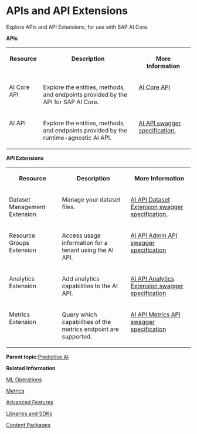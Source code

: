 <!-- loio0cb7275776d5447a8dc35418c06fc94b -->

# APIs and API Extensions

Explore APIs and API Extensions, for use with SAP AI Core.

**APIs**


<table>
<tr>
<th valign="top">

Resource

</th>
<th valign="top">

Description

</th>
<th valign="top">

More Information

</th>
</tr>
<tr>
<td valign="top">

AI Core API

</td>
<td valign="top">

Explore the entities, methods, and endpoints provided by the API for SAP AI Core.

</td>
<td valign="top">

[AI Core API](https://api.sap.com/package/SAPAICore/rest) 

</td>
</tr>
<tr>
<td valign="top">

AI API

</td>
<td valign="top">

Explore the entities, methods, and endpoints provided by the runtime-agnostic AI API.

</td>
<td valign="top">

[AI API swagger specification.](https://help.sap.com/doc/2cefe221fddf410aab23dce890b5c603/CLOUD/en-US/index.html) 

</td>
</tr>
</table>

**API Extensions**


<table>
<tr>
<th valign="top">

Resource

</th>
<th valign="top">

Description

</th>
<th valign="top">

More Information

</th>
</tr>
<tr>
<td valign="top">

Dataset Management Extension

</td>
<td valign="top">

Manage your dataset files.

</td>
<td valign="top">

[AI API Dataset Extension swagger specification.](https://help.sap.com/doc/9baaf43ec67448e6b994c760139106a5/CLOUD/en-US/dataset_management.html) 

</td>
</tr>
<tr>
<td valign="top">

Resource Groups Extension

</td>
<td valign="top">

Access usage information for a tenant using the AI API.

</td>
<td valign="top">

[AI API Admin API swagger specification](https://help.sap.com/doc/ee5bbd9141b341029ad1767d26294dde/CLOUD/en-US/resource_groups_extension.html) 

</td>
</tr>
<tr>
<td valign="top">

Analytics Extension

</td>
<td valign="top">

Add analytics capabilities to the AI API.

</td>
<td valign="top">

[AI API Analytics Extension swagger specification](https://help.sap.com/doc/3674682b79464e3686ee296ade22d012/CLOUD/en-US/analytics_extension.html) 

</td>
</tr>
<tr>
<td valign="top">

Metrics Extension

</td>
<td valign="top">

Query which capabilities of the metrics endpoint are supported.

</td>
<td valign="top">

[AI API Metrics API swagger specification](https://help.sap.com/doc/metrics-extension/CLOUD/en-US/metrics.html) 

</td>
</tr>
</table>

**Parent topic:**[Predictive AI](predictive-ai-6c3b730.md "")

**Related Information**  


[ML Operations](ml-operations-7f5aa9b.md "This section guides you through the end-to-end AI lifecycle of SAP AI Core.")

[Metrics](metrics-36f8bec.md "The AI API provides the ability to track metrics, and to customize or filter which metrics are reported.")

[Advanced Features](advanced-features-24f2fbb.md ".")

[Libraries and SDKs](libraries-and-sdks-499309d.md "Explore additional SDKs and Libraries, for use with SAP AI Core.")

[Content Packages](content-packages-9e1c83d.md "Explore additional Content Packages for use with SAP AI Core.")

